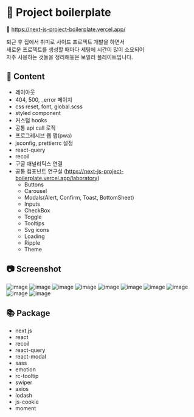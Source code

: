 # 🚀 Project boilerplate

🔗 https://next-js-project-boilerplate.vercel.app/

퇴근 후 집에서 취미로 사이드 프로젝트 개발을 하면서  
새로운 프로젝트를 생성할 때마다 세팅에 시간이 많이 소요되어  
자주 사용하는 것들을 정리해놓은 보일러 플레이트입니다.  

## 📖 Content
- 레이아웃
- 404, 500, _error 페이지
- css reset, font, global.scss
- styled component
- 커스텀 hooks
- 공통 api call 로직
- 프로그레시브 웹 앱(pwa)
- jsconfig, prettierrc 설정
- react-query
- recoil
- 구글 애널리틱스 연결
- 공통 컴포넌트 연구실 (https://next-js-project-boilerplate.vercel.app/laboratory)
  - Buttons
  - Carousel
  - Modals(Alert, Confirm, Toast, BottomSheet)
  - Inputs
  - CheckBox
  - Toggle
  - Tooltips
  - Svg icons
  - Loading
  - Ripple
  - Theme


## 📷 Screenshot
![image](https://user-images.githubusercontent.com/115917964/208714868-84141c4d-52a5-4f1c-bf0b-f94f46e8bfd5.png)
![image](https://user-images.githubusercontent.com/115917964/208714782-c37a7a21-6c78-4904-a2e2-f5c7b3fc08f9.png)
![image](https://user-images.githubusercontent.com/115917964/208714975-d09da0c8-47b3-4d04-a215-70b68f6a2719.png)
![image](https://user-images.githubusercontent.com/115917964/208715750-fcd2e063-7db7-4583-8558-04996ddb15b1.png)
![image](https://user-images.githubusercontent.com/115917964/208715137-8ac210c3-2a56-4cd5-a330-1007b19bd54e.png)
![image](https://user-images.githubusercontent.com/115917964/208715186-9e47038f-4aea-47ba-9fe9-5e2f0cf1fc29.png)
![image](https://user-images.githubusercontent.com/115917964/208715222-915b9b44-2573-4d78-ae01-74605c7dbb45.png)
![image](https://user-images.githubusercontent.com/115917964/208715372-024164af-1abe-4f22-9046-3a052ab0a26c.png)
![image](https://user-images.githubusercontent.com/115917964/208724499-5f3184dc-0489-45a1-a6ee-a488ba9c44a6.png)
![image](https://user-images.githubusercontent.com/115917964/208715589-747e03cb-f380-4262-a2c8-9708705f45b9.png)



## 📚 Package
- next.js
- react
- recoil
- react-query
- react-modal
- sass
- emotion
- rc-tooltip
- swiper
- axios
- lodash
- js-cookie
- moment

